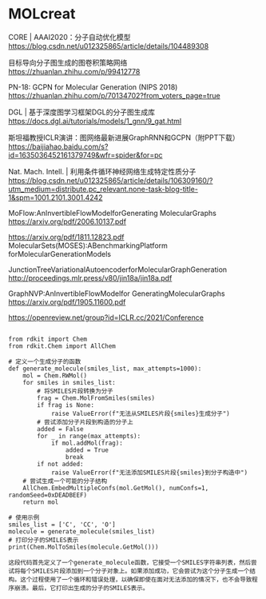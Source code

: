 # MOLcreat

CORE | AAAI2020：分子自动优化模型
https://blog.csdn.net/u012325865/article/details/104489308

目标导向分子图生成的图卷积策略网络
https://zhuanlan.zhihu.com/p/99412778

PN-18: GCPN for Molecular Generation (NIPS 2018)
https://zhuanlan.zhihu.com/p/70134702?from_voters_page=true

DGL | 基于深度图学习框架DGL的分子图生成库
https://docs.dgl.ai/tutorials/models/1_gnn/9_gat.html

斯坦福教授ICLR演讲：图网络最新进展GraphRNN和GCPN（附PPT下载）
https://baijiahao.baidu.com/s?id=1635036452161379749&wfr=spider&for=pc

Nat. Mach. Intell. | 利用条件循环神经网络生成特定性质分子
https://blog.csdn.net/u012325865/article/details/106309160/?utm_medium=distribute.pc_relevant.none-task-blog-title-1&spm=1001.2101.3001.4242

MoFlow:AnInvertibleFlowModelforGenerating MolecularGraphs 
https://arxiv.org/pdf/2006.10137.pdf

https://arxiv.org/pdf/1811.12823.pdf
MolecularSets(MOSES):ABenchmarkingPlatform forMolecularGenerationModels

JunctionTreeVariationalAutoencoderforMolecularGraphGeneration
http://proceedings.mlr.press/v80/jin18a/jin18a.pdf

GraphNVP:AnInvertibleFlowModelfor GeneratingMolecularGraphs
https://arxiv.org/pdf/1905.11600.pdf

https://openreview.net/group?id=ICLR.cc/2021/Conference


```

from rdkit import Chem
from rdkit.Chem import AllChem
 
# 定义一个生成分子的函数
def generate_molecule(smiles_list, max_attempts=1000):
    mol = Chem.RWMol()
    for smiles in smiles_list:
        # 将SMILES片段转换为分子
        frag = Chem.MolFromSmiles(smiles)
        if frag is None:
            raise ValueError(f"无法从SMILES片段{smiles}生成分子")
        # 尝试添加分子片段到构造的分子上
        added = False
        for _ in range(max_attempts):
            if mol.addMol(frag):
                added = True
                break
        if not added:
            raise ValueError(f"无法添加SMILES片段{smiles}到分子构造中")
    # 尝试生成一个可能的分子结构
    AllChem.EmbedMultipleConfs(mol.GetMol(), numConfs=1, randomSeed=0xDEADBEEF)
    return mol
 
# 使用示例
smiles_list = ['C', 'CC', 'O']
molecule = generate_molecule(smiles_list)
# 打印分子的SMILES表示
print(Chem.MolToSmiles(molecule.GetMol()))

这段代码首先定义了一个generate_molecule函数，它接受一个SMILES字符串列表，然后尝试将每个SMILES片段添加到一个分子对象上。如果添加成功，它会尝试为这个分子生成一个结构。这个过程使用了一个循环和错误处理，以确保即使在面对无法添加的情况下，也不会导致程序崩溃。最后，它打印出生成的分子的SMILES表示。

```



